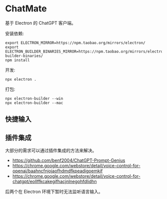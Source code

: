 # ChatMate

基于 Electron 的 ChatGPT 客户端。


安装依赖:

```
export ELECTRON_MIRROR=https://npm.taobao.org/mirrors/electron/
export ELECTRON_BUILDER_BINARIES_MIRROR=https://npm.taobao.org/mirrors/electron-builder-binaries/
npm install
```

开发:
```
npx electron .
```

打包:
```
npx electron-builder --win
npx electron-builder --mac
```

## 快捷输入


## 插件集成

大部分的需求可以通过插件集成的方法来解决。

- https://github.com/benf2004/ChatGPT-Prompt-Genius
- https://chrome.google.com/webstore/detail/voice-control-for-openai/baahncfnjojaofhdmdfkpeadigoemkif
- https://chrome.google.com/webstore/detail/voice-control-for-chatgpt/eollffkcakegifhacjnlnegohfdlidhn

后两个在 Electron 环境下暂时无法监听语言输入。